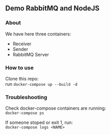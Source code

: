 ## Demo RabbitMQ and NodeJS


### About
We have here three containers:
- Receiver
- Sender
- RabbitMQ Server


### How to use
Clone this repo:<br/>
run `docker-compose up --build -d`


### Troubleshooting
Check docker-compose containers are running:<br/>
`docker-compose ps`

If someone stoped or exit 1, run: <br/>
`docker-compose logs <NAME>`


